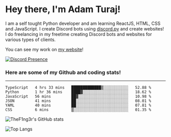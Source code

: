 # Hey there, I'm Adam Turaj!

I am a self tought Python developer and am learning ReactJS, HTML, CSS and JavaScript. I create Discord bots using [discord.py](https://github.com/Rapptz/discord.py) and create websites! I do freelancing in my freetime creating Discord bots and websites for various types of clients.

You can see my work on [my website](https://adamturaj.com)!

[![Discord Presence](https://lanyard.cnrad.dev/api/374147012599218176)](https://discord.com/users/374147012599218176)

### Here are some of my Github and coding stats!

---

<!--START_SECTION:waka-->

```text
TypeScript   4 hrs 33 mins   █████████████▒░░░░░░░░░░░   52.88 %
Python       1 hr 36 mins    ████▓░░░░░░░░░░░░░░░░░░░░   18.62 %
JavaScript   56 mins         ██▓░░░░░░░░░░░░░░░░░░░░░░   10.98 %
JSON         41 mins         ██░░░░░░░░░░░░░░░░░░░░░░░   08.01 %
YAML         40 mins         ██░░░░░░░░░░░░░░░░░░░░░░░   07.81 %
CSS          6 mins          ▒░░░░░░░░░░░░░░░░░░░░░░░░   01.35 %
```

<!--END_SECTION:waka-->

![TheF1ng3r's GitHub stats](https://github-readme-stats.vercel.app/api?username=thef1ng3r&count_private=true&theme=dark)

![Top Langs](https://github-readme-stats.vercel.app/api/top-langs/?username=thef1ng3r&layout=compact&count_private=true&theme=dark)

